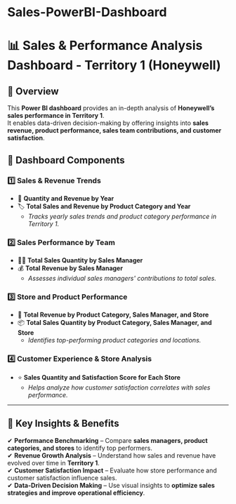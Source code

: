 # Sales-PowerBI-Dashboard

# 📊 Sales & Performance Analysis Dashboard - Territory 1 (Honeywell)

## 🚀 Overview  
This **Power BI dashboard** provides an in-depth analysis of **Honeywell’s sales performance in Territory 1**.  
It enables data-driven decision-making by offering insights into **sales revenue, product performance, sales team contributions, and customer satisfaction**.

## 📌 Dashboard Components  

### **1️⃣ Sales & Revenue Trends**  
- 📅 **Quantity and Revenue by Year**  
- 🏷️ **Total Sales and Revenue by Product Category and Year**  
  - _Tracks yearly sales trends and product category performance in Territory 1._

### **2️⃣ Sales Performance by Team**  
- 👨‍💼 **Total Sales Quantity by Sales Manager**  
- 💰 **Total Revenue by Sales Manager**  
  - _Assesses individual sales managers' contributions to total sales._

### **3️⃣ Store and Product Performance**  
- 🏪 **Total Revenue by Product Category, Sales Manager, and Store**  
- 📦 **Total Sales Quantity by Product Category, Sales Manager, and Store**  
  - _Identifies top-performing product categories and locations._

### **4️⃣ Customer Experience & Store Analysis**  
- ⭐ **Sales Quantity and Satisfaction Score for Each Store**  
  - _Helps analyze how customer satisfaction correlates with sales performance._

---

## 🎯 Key Insights & Benefits  
✔ **Performance Benchmarking** – Compare **sales managers, product categories, and stores** to identify top performers.  
✔ **Revenue Growth Analysis** – Understand how sales and revenue have evolved over time in **Territory 1**.  
✔ **Customer Satisfaction Impact** – Evaluate how store performance and customer satisfaction influence sales.  
✔ **Data-Driven Decision Making** – Use visual insights to **optimize sales strategies and improve operational efficiency**.  
